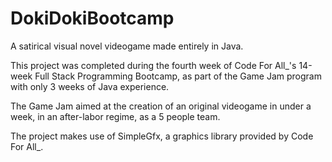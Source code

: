 # DokiDokiBootcamp

A satirical visual novel videogame made entirely in Java.

This project was completed during the fourth week of Code For All_'s 14-week Full Stack Programming Bootcamp, as part of the Game Jam program with only 3 weeks of Java experience.

The Game Jam aimed at the creation of an original videogame in under a week, in an after-labor regime, as a 5 people team.

The project makes use of SimpleGfx, a graphics library provided by Code For All_.
